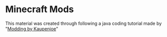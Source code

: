 # Minecraft Mods
This material was created through following a java coding tutorial made by "[Modding by Kaupenjoe](https://www.youtube.com/watch?v=55qUIf3GMs)"
